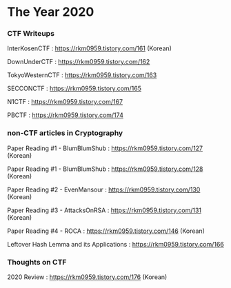 # The Year 2020

### CTF Writeups

InterKosenCTF : https://rkm0959.tistory.com/161 (Korean)

DownUnderCTF : https://rkm0959.tistory.com/162

TokyoWesternCTF : https://rkm0959.tistory.com/163

SECCONCTF : https://rkm0959.tistory.com/165

N1CTF : https://rkm0959.tistory.com/167

PBCTF : https://rkm0959.tistory.com/174



### non-CTF articles in Cryptography

Paper Reading #1 - BlumBlumShub : https://rkm0959.tistory.com/127 (Korean)

Paper Reading #1 - BlumBlumShub : https://rkm0959.tistory.com/128 (Korean)

Paper Reading #2 - EvenMansour : https://rkm0959.tistory.com/130 (Korean)

Paper Reading #3 - AttacksOnRSA : https://rkm0959.tistory.com/131 (Korean)

Paper Reading #4 - ROCA : https://rkm0959.tistory.com/146 (Korean)

Leftover Hash Lemma and its Applications : https://rkm0959.tistory.com/166 



### Thoughts on CTF

2020 Review : https://rkm0959.tistory.com/176 (Korean)